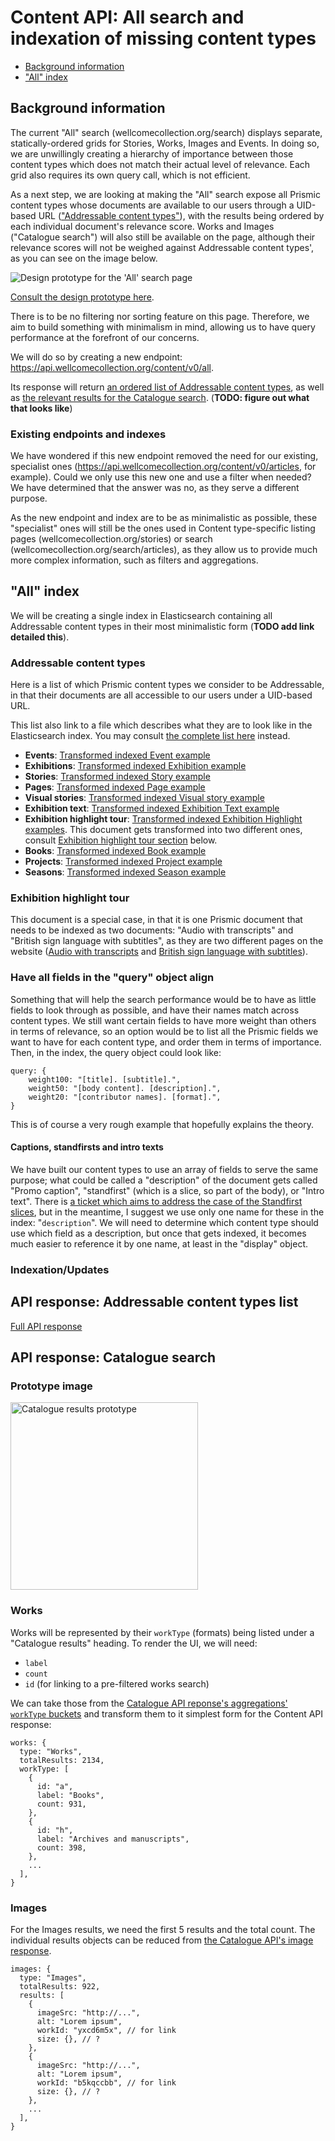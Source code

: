 # Content API: All search and indexation of missing content types

<!-- TODO add relevant sections -->

- [Background information](#background-information)
- ["All" index](#all-index)

## Background information

The current "All" search (wellcomecollection.org/search) displays separate, statically-ordered grids for Stories, Works, Images and Events. In doing so, we are unwillingly creating a hierarchy of importance between those content types which does not match their actual level of relevance. Each grid also requires its own query call, which is not efficient.

As a next step, we are looking at making the "All" search expose all Prismic content types whose documents are available to our users through a UID-based URL (["Addressable content types"](#addressable-content-types)), with the results being ordered by each individual document's relevance score. Works and Images ("Catalogue search") will also still be available on the page, although their relevance scores will not be weighed against Addressable content types', as you can see on the image below.

<img src="./assets/prototype.png" alt="Design prototype for the 'All' search page" />

[Consult the design prototype here](https://www.figma.com/design/qssPpJy1lOWSFtuACajkZr/Global-search?node-id=4656-12994&node-type=canvas&m=dev).

There is to be no filtering nor sorting feature on this page. Therefore, we aim to build something with minimalism in mind, allowing us to have query performance at the forefront of our concerns.

We will do so by creating a new endpoint: https://api.wellcomecollection.org/content/v0/all.

Its response will return [an ordered list of Addressable content types](#api-response-addressable-content-types-list), as well as [the relevant results for the Catalogue search](#api-response-collection-search). (**TODO: figure out what that looks like**)

### Existing endpoints and indexes

We have wondered if this new endpoint removed the need for our existing, specialist ones (https://api.wellcomecollection.org/content/v0/articles, for example). Could we only use this new one and use a filter when needed? We have determined that the answer was no, as they serve a different purpose.

As the new endpoint and index are to be as minimalistic as possible, these "specialist" ones will still be the ones used in Content type-specific listing pages (wellcomecollection.org/stories) or search (wellcomecollection.org/search/articles), as they allow us to provide much more complex information, such as filters and aggregations.

## "All" index

We will be creating a single index in Elasticsearch containing all Addressable content types in their most minimalistic form (**TODO add link detailed this**).

### Addressable content types

Here is a list of which Prismic content types we consider to be Addressable, in that their documents are all accessible to our users under a UID-based URL.

This list also link to a file which describes what they are to look like in the Elasticsearch index. You may consult [the complete list here](./transformed-documents) instead.

- **Events**: [Transformed indexed Event example](./transformed-documents/eventDocument.ts)
- **Exhibitions**: [Transformed indexed Exhibition example](./transformed-documents/exhibitionDocument.ts)
- **Stories**: [Transformed indexed Story example](./transformed-documents/storyDocument.ts)
- **Pages**: [Transformed indexed Page example](./transformed-documents/pageDocument.ts)
- **Visual stories**: [Transformed indexed Visual story example](./transformed-documents/visualStoryDocument.ts)
- **Exhibition text**: [Transformed indexed Exhibition Text example](./transformed-documents/exhibitionTextDocument.ts)
- **Exhibition highlight tour**: [Transformed indexed Exhibition Highlight examples](./transformed-documents/exhibitionHighlightDocument.ts). This document gets transformed into two different ones, consult [Exhibition highlight tour section](#exhibition-highlight-tour) below.
- **Books**: [Transformed indexed Book example](./transformed-documents/bookDocument.ts)
- **Projects**: [Transformed indexed Project example](./transformed-documents/projectDocument.ts)
- **Seasons**: [Transformed indexed Season example](./transformed-documents/seasonDocument.ts)

### Exhibition highlight tour

This document is a special case, in that it is one Prismic document that needs to be indexed as two documents: "Audio with transcripts" and "British sign language with subtitles", as they are two different pages on the website ([Audio with transcripts](https://wellcomecollection.org/guides/exhibitions/jason-and-the-adventure-of-254/audio-without-descriptions) and [British sign language with subtitles](https://wellcomecollection.org/guides/exhibitions/jason-and-the-adventure-of-254/bsl)).

### Have all fields in the "query" object align

Something that will help the search performance would be to have as little fields to look through as possible, and have their names match across content types. We still want certain fields to have more weight than others in terms of relevance, so an option would be to list all the Prismic fields we want to have for each content type, and order them in terms of importance. Then, in the index, the query object could look like:

```
query: {
    weight100: "[title]. [subtitle].",
    weight50: "[body content]. [description].",
    weight20: "[contributor names]. [format].",
}
```

This is of course a very rough example that hopefully explains the theory.

#### Captions, standfirsts and intro texts

We have built our content types to use an array of fields to serve the same purpose; what could be called a "description" of the document gets called "Promo caption", "standfirst" (which is a slice, so part of the body), or "Intro text". There is [a ticket which aims to address the case of the Standfirst slices](https://github.com/wellcomecollection/wellcomecollection.org/issues/10753), but in the meantime, I suggest we use only one name for these in the index: "`description`". We will need to determine which content type should use which field as a description, but once that gets indexed, it becomes much easier to reference it by one name, at least in the "display" object.

<!-- How does it get updated? -->

### Indexation/Updates

<!-- Same as the other endpoints? Every 15 minutes? -->

## API response: Addressable content types list

<!-- TODO figure out default order -->
<!-- TODO -->

[Full API response](./api-response/api-response.ts)

## API response: Catalogue search

<!-- WIP -->
### Prototype image

<img src="./assets/collection-result.png" width="300" alt="Catalogue results prototype" />

### Works
Works will be represented by their `workType` (formats) being listed under a "Catalogue results" heading. To render the UI, we will need:
- `label`
- `count`
- `id` (for linking to a pre-filtered works search)

We can take those from the [Catalogue API reponse's aggregations' `workType` buckets](https://api.wellcomecollection.org/catalogue/v2/works?aggregations=workType%2Cavailabilities%2Cgenres.label%2Clanguages%2Csubjects.label%2Ccontributors.agent.label&include=production%2Ccontributors%2CpartOf&pageSize=25) and transform them to it simplest form for the Content API response:

<!-- Discuss, should we keep "workType" or change it to "formats"? -->

```
works: {
  type: "Works",
  totalResults: 2134,
  workType: [
    {
      id: "a",
      label: "Books",
      count: 931,
    },
    {
      id: "h", 
      label: "Archives and manuscripts",
      count: 398,
    },
    ...
  ],
}
```

### Images

For the Images results, we need the first 5 results and the total count. The individual results objects can be reduced from [the Catalogue API's image response](https://api.wellcomecollection.org/catalogue/v2/images?aggregations=locations.license%2Csource.genres.label%2Csource.subjects.label%2Csource.contributors.agent.label&pageSize=30). 
<!-- TODO develop -->

```
images: {
  type: "Images",
  totalResults: 922,
  results: [
    {
      imageSrc: "http://...",
      alt: "Lorem ipsum",
      workId: "yxcd6m5x", // for link
      size: {}, // ?
    },
    {
      imageSrc: "http://...",
      alt: "Lorem ipsum",
      workId: "b5kqccbb", // for link
      size: {}, // ?
    },
    ...
  ],
}
```
